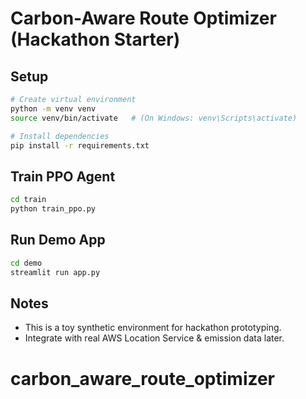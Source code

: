 # Carbon-Aware Route Optimizer (Hackathon Starter)

## Setup
```bash
# Create virtual environment
python -m venv venv
source venv/bin/activate   # (On Windows: venv\Scripts\activate)

# Install dependencies
pip install -r requirements.txt
```

## Train PPO Agent
```bash
cd train
python train_ppo.py
```

## Run Demo App
```bash
cd demo
streamlit run app.py
```

## Notes
- This is a toy synthetic environment for hackathon prototyping.
- Integrate with real AWS Location Service & emission data later.
# carbon_aware_route_optimizer
